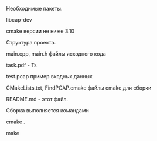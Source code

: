 Необходимые пакеты.

libcap-dev

cmake версии не ниже 3.10

Структура проекта. 

main.cpp, main.h файлы исходного кода

task.pdf - Тз

test.pcap пример входных данных

CMakeLists.txt, FindPCAP.cmake файлы cmake для сборки

README.md - этот файл.


Cборка выполняется командами

cmake .

make



